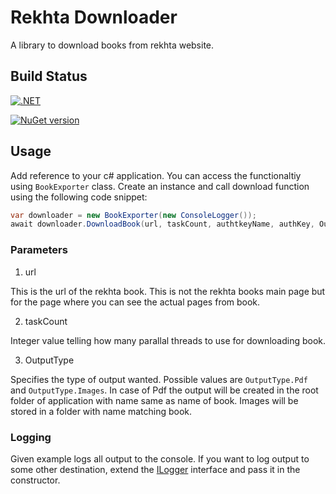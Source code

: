 # Rekhta Downloader

A library to download books from rekhta website.

## Build Status

[![.NET](https://github.com/inshapardaz/RekhtaDownloader/actions/workflows/dotnet.yml/badge.svg)](https://github.com/inshapardaz/RekhtaDownloader/actions/workflows/dotnet.yml)

[![NuGet version](https://img.shields.io/nuget/v/RekhtaDownloader.svg)](https://www.nuget.org/packages/RekhtaDownloader/)


## Usage

Add reference to your c# application. You can access the functionaltiy using `BookExporter` class. Create an instance and call download function using the following code snippet:

``` c#
var downloader = new BookExporter(new ConsoleLogger());
await downloader.DownloadBook(url, taskCount, authtkeyName, authKey, OutputType.Pdf, CancellationToken.None);

```

### Parameters

1. url

This is the url of the rekhta book. This is not the rekhta books main page but for the page where you can see the actual pages from book.

2. taskCount

Integer value telling how many parallal threads to use for downloading book.

3. OutputType

Specifies the type of output wanted. Possible values are `OutputType.Pdf` and `OutputType.Images`. In case of Pdf the output will be created in the root folder of application with name same as name of book. Images will be stored in a folder with name matching book.


### Logging

Given example logs all output to the console. If you want to log output to some other destination, extend the [ILogger](src/RekhtaDownloader/ILogger.cs) interface and pass it in the constructor. 
